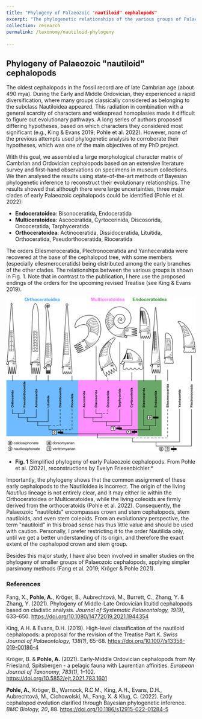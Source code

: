 ```yaml
---
title: "Phylogeny of Palaeozoic "nautiloid" cephalopods"
excerpt: "The phylogenetic relationships of the various groups of Palaeozoic "nautiloid" cephalopods were unclear for a long time. Together with an international team of colleagues, I carried out the first phylogenetic analysis of these taxa, applying modern Bayesian methods."
collection: research
permalink: /taxonomy/nautiloid-phylogeny

---
```


## Phylogeny of Palaeozoic "nautiloid" cephalopods

The oldest cephalopods in the fossil record are of late Cambrian age (about 490 mya). During the Early and Middle Ordovician, they experienced a rapid diversification, where many groups classically considered as belonging to the subclass Nautiloidea appeared. This radiation in combination with a general scarcity of characters and widespread homoplasies made it difficult to figure out evolutionary pathways. A long series of authors proposed differing hypotheses, based on which characters they considered most significant (e.g., King & Evans 2019; Pohle et al. 2022). However, none of the previous attempts used phylogenetic analysis to corroborate their hypotheses, which was one of the main objectives of my PhD project.

With this goal, we assembled a large morphological character matrix of Cambrian and Ordovician cephalopods based on an extensive literature survey and first-hand observations on specimens in museum collections. We then analysed the results using state-of-the-art methods of Bayesian phylogenetic inference to reconstruct their evolutionary relationships. The results showed that although there were large uncertainties, three major clades of early Palaeozoic cephalopods could be identified (Pohle et al. 2022):

- **Endoceratoidea**: Bisonoceratida, Endoceratida
- **Multiceratoidea**: Ascoceratida, Cyrtocerinida, Discosorida, Oncoceratida, Tarphyceratida
- **Orthoceratoidea**: Actinoceratida, Dissidoceratida, Lituitida, Orthoceratida, Pseudorthoceratida, Rioceratida

The orders Ellesmeroceratida, Plectronoceratida and Yanheceratida were recovered at the base of the cephalopod tree, with some members (especially ellesmeroceratids) being distributed among the early branches of the other clades. The relationships between the various groups is shown in Fig. 1. Note that in contrast to the publication, I here use the proposed endings of the orders for the upcoming revised Treatise (see King & Evans 2019).

![Early cephalopod phylogeny](/images/nautphylo-simple.svg)
* **Fig. 1** Simplified phylogeny of early Palaeozoic cephalopods. From Pohle et al. (2022), reconstructions by Evelyn Friesenbichler.*

Importantly, the phylogeny shows that the common assignment of these early cephalopods to the Nautiloidea is incorrect. The origin of the living *Nautilus* lineage is not entirely clear, and it may either lie within the Orthoceratoidea or Multiceratoidea, while the living coleoids are firmly derived from the orthoceratoids (Pohle et al. 2022). Consequently, the Palaeozoic "nautiloids" encompasses crown and stem cephalopods, stem nautiloids, and even stem coleoids. From an evolutionary perspective, the term "nautiloid" in this broad sense has thus little value and should be used with caution. Personally, I prefer restricting it to the order Nautilida only, until we get a better understanding of its origin, and therefore the exact extent of the cephalopod crown and stem group.

Besides this major study, I have also been involved in smaller studies on the phylogeny of smaller groups of Palaeozoic cephalopods, applying simpler parsimony methods (Fang et al. 2019; Kröger & Pohle 2021).
### References
Fang, X., **Pohle, A.**, Kröger, B., Aubrechtová, M., Burrett, C., Zhang, Y. & Zhang, Y. (2021). Phylogeny of Middle-Late Ordovician lituitid cephalopods based on cladistic analysis. *Journal of Systematic Palaeontology, 19(9)*, 633–650. <https://doi.org/10.1080/14772019.2021.1944354>

King, A.H. & Evans, D.H. (2019). High-level classification of the nautiloid cephalopods: a proposal for the revision of the Treatise Part K. *Swiss Journal of Palaeontology, 138(1)*, 65-68. <https://doi.org/10.1007/s13358-019-00186-4>

Kröger, B. & **Pohle, A.** (2021). Early-Middle Ordovician cephalopods from Ny Friesland, Spitsbergen - a pelagic fauna with Laurentian affinities. *European Journal of Taxonomy, 783(1)*, 1–102. <https://doi.org/10.5852/ejt.2021.783.1601>

**Pohle, A.**, Kröger, B., Warnock, R.C.M., King, A.H., Evans, D.H., Aubrechtová, M., Cichowolski, M., Fang, X. & Klug, C. (2022). Early cephalopod evolution clarified through Bayesian phylogenetic inference. *BMC Biology, 20*, 88. <https://doi.org/10.1186/s12915-022-01284-5>


